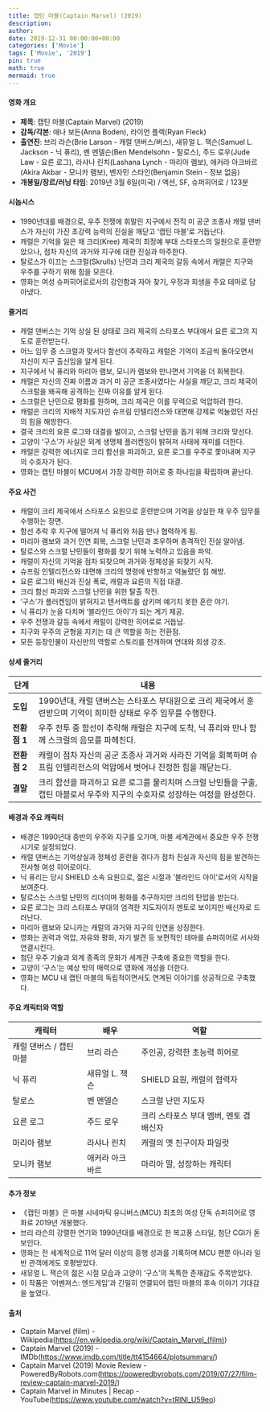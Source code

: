```yaml
---
title: 캡틴 마블(Captain Marvel) (2019)
description: 
author: 
date: 2019-12-31 00:00:00+00:00
categories: ['Movie']
tags: ['Movie', '2019']
pin: true
math: true
mermaid: true
---
```

#### 영화 개요

- **제목**: 캡틴 마블(Captain Marvel) (2019)  
- **감독/각본**: 애나 보든(Anna Boden), 라이언 플렉(Ryan Fleck)  
- **출연진**: 브리 라슨(Brie Larson - 캐럴 댄버스/버스), 새뮤얼 L. 잭슨(Samuel L. Jackson - 닉 퓨리), 벤 멘델슨(Ben Mendelsohn - 탈로스), 주드 로우(Jude Law - 요른 로그), 라샤나 린치(Lashana Lynch - 마리아 램보), 애커라 아크바르(Akira Akbar - 모니카 램보), 벤자민 스타인(Benjamin Stein - 정보 없음)  
- **개봉일/장르/러닝 타임**: 2019년 3월 6일(미국) / 액션, SF, 슈퍼히어로 / 123분  

#### 시놉시스

- 1990년대를 배경으로, 우주 전쟁에 휘말린 지구에서 전직 미 공군 조종사 캐럴 댄버스가 자신이 가진 초강력 능력의 진실을 깨닫고 ‘캡틴 마블’로 거듭난다.  
- 캐럴은 기억을 잃은 채 크리(Kree) 제국의 최정예 부대 스타포스의 일원으로 훈련받았으나, 점차 자신의 과거와 지구에 대한 진실과 마주한다.  
- 탈로스가 이끄는 스크럴(Skrulls) 난민과 크리 제국의 갈등 속에서 캐럴은 지구와 우주를 구하기 위해 힘을 모은다.  
- 영화는 여성 슈퍼히어로로서의 강인함과 자아 찾기, 우정과 희생을 주요 테마로 담아냈다.  

#### 줄거리

- 캐럴 댄버스는 기억 상실 된 상태로 크리 제국의 스타포스 부대에서 요른 로그의 지도로 훈련받는다.  
- 어느 임무 중 스크럴과 맞서다 함선이 추락하고 캐럴은 기억이 조금씩 돌아오면서 자신이 지구 출신임을 알게 된다.  
- 지구에서 닉 퓨리와 마리아 램보, 모니카 램보와 만나면서 기억을 더 회복한다.  
- 캐럴은 자신의 진짜 이름과 과거 미 공군 조종사였다는 사실을 깨닫고, 크리 제국이 스크럴을 왜곡해 공격하는 진짜 이유를 알게 된다.  
- 스크럴은 난민으로 평화를 원하며, 크리 제국은 이를 무력으로 억압하려 한다.  
- 캐럴은 크리의 지배적 지도자인 슈프림 인텔리전스와 대면해 강제로 억눌렸던 자신의 힘을 해방한다.  
- 결국 크리의 요른 로그와 대결을 벌이고, 스크럴 난민을 돕기 위해 크리와 맞선다.  
- 고양이 ‘구스’가 사실은 외계 생명체 플러켄임이 밝혀져 사태에 재미를 더한다.  
- 캐럴은 강력한 에너지로 크리 함선을 파괴하고, 요른 로그를 우주로 쫓아내며 지구의 수호자가 된다.  
- 영화는 캡틴 마블이 MCU에서 가장 강력한 히어로 중 하나임을 확립하며 끝난다.  

#### 주요 사건

- 캐럴이 크리 제국에서 스타포스 요원으로 훈련받으며 기억을 상실한 채 우주 임무를 수행하는 장면.  
- 함선 추락 후 지구에 떨어져 닉 퓨리와 처음 만나 협력하게 됨.  
- 마리아 램보와 과거 인연 회복, 스크럴 난민과 조우하며 충격적인 진실 알아냄.  
- 탈로스와 스크럴 난민들이 평화를 찾기 위해 노력하고 있음을 파악.  
- 캐럴이 자신의 기억을 점차 되찾으며 과거와 정체성을 되찾기 시작.  
- 슈프림 인텔리전스와 대면해 크리의 명령에 반항하고 억눌렸던 힘 해방.  
- 요른 로그의 배신과 진실 폭로, 캐럴과 요른의 직접 대결.  
- 크리 함선 파괴와 스크럴 난민을 위한 탈출 작전.  
- ‘구스’가 플러켄임이 밝혀지고 텐서랙트를 삼키며 예기치 못한 혼란 야기.  
- 닉 퓨리가 눈을 다치며 ‘블라인드 아이’가 되는 계기 제공.  
- 우주 전쟁과 갈등 속에서 캐럴이 강력한 히어로로 거듭남.  
- 지구와 우주의 균형을 지키는 데 큰 역할을 하는 전환점.  
- 모든 등장인물이 자신만의 역할로 스토리를 전개하며 연대와 희생 강조.  

#### 상세 줄거리

| **단계**     | **내용**                                                                                                                                      |
|--------------|-----------------------------------------------------------------------------------------------------------------------------------------------|
| **도입**    | 1990년대, 캐럴 댄버스는 스타포스 부대원으로 크리 제국에서 훈련받으며 기억이 희미한 상태로 우주 임무를 수행한다.                                   |
| **전환점 1** | 우주 전투 중 함선이 추락해 캐럴은 지구에 도착, 닉 퓨리와 만나 함께 스크럴의 음모를 파헤친다.                                                     |
| **전환점 2** | 캐럴이 점차 자신의 공군 조종사 과거와 사라진 기억을 회복하며 슈프림 인텔리전스의 억압에서 벗어나 진정한 힘을 깨닫는다.                                 |
| **결말**    | 크리 함선을 파괴하고 요른 로그를 물리치며 스크럴 난민들을 구출, 캡틴 마블로서 우주와 지구의 수호자로 성장하는 여정을 완성한다.                    |

#### 배경과 주요 캐릭터

- 배경은 1990년대 중반의 우주와 지구를 오가며, 마블 세계관에서 중요한 우주 전쟁 시기로 설정되었다.  
- 캐럴 댄버스는 기억상실과 정체성 혼란을 겪다가 점차 진실과 자신의 힘을 발견하는 전사형 여성 히어로이다.  
- 닉 퓨리는 당시 SHIELD 소속 요원으로, 젊은 시절과 ‘블라인드 아이’로서의 시작을 보여준다.  
- 탈로스는 스크럴 난민의 리더이며 평화를 추구하지만 크리의 탄압을 받는다.  
- 요른 로그는 크리 스타포스 부대의 엄격한 지도자이자 멘토로 보이지만 배신자로 드러난다.  
- 마리아 램보와 모니카는 캐럴의 과거와 지구의 인연을 상징한다.  
- 영화는 권력과 억압, 자유와 평화, 자기 발견 등 보편적인 테마를 슈퍼히어로 서사와 연결시킨다.  
- 첨단 우주 기술과 외계 종족의 문화가 세계관 구축에 중요한 역할을 한다.  
- 고양이 ‘구스’는 예상 밖의 매력으로 영화에 개성을 더한다.  
- 영화는 MCU 내 캡틴 마블의 독립적이면서도 연계된 이야기를 성공적으로 구축했다.  

#### 주요 캐릭터와 역할

| **캐릭터**   | **배우**         | **역할**                      |
|--------------|------------------|------------------------------|
| 캐럴 댄버스 / 캡틴 마블 | 브리 라슨       | 주인공, 강력한 초능력 히어로        |
| 닉 퓨리       | 새뮤얼 L. 잭슨   | SHIELD 요원, 캐럴의 협력자          |
| 탈로스        | 벤 멘델슨        | 스크럴 난민 지도자                |
| 요른 로그     | 주드 로우         | 크리 스타포스 부대 멤버, 멘토 겸 배신자  |
| 마리아 램보    | 라샤나 린치       | 캐럴의 옛 친구이자 파일럿             |
| 모니카 램보    | 애커라 아크바르   | 마리아 딸, 성장하는 캐릭터            |

#### 추가 정보

- 《캡틴 마블》은 마블 시네마틱 유니버스(MCU) 최초의 여성 단독 슈퍼히어로 영화로 2019년 개봉했다.  
- 브리 라슨의 강렬한 연기와 1990년대를 배경으로 한 복고풍 스타일, 첨단 CGI가 돋보인다.  
- 영화는 전 세계적으로 11억 달러 이상의 흥행 성과를 기록하며 MCU 팬뿐 아니라 일반 관객에게도 호평받았다.  
- 새뮤얼 L. 잭슨의 젊은 시절 모습과 고양이 ‘구스’의 독특한 존재감도 주목받았다.  
- 이 작품은 ‘어벤져스: 엔드게임’과 긴밀히 연결되어 캡틴 마블의 후속 이야기 기대감을 높였다.  

#### 출처

- Captain Marvel (film) - Wikipedia(https://en.wikipedia.org/wiki/Captain_Marvel_(film))  
- Captain Marvel (2019) - IMDb(https://www.imdb.com/title/tt4154664/plotsummary/)  
- Captain Marvel (2019) Movie Review - PoweredByRobots.com(https://poweredbyrobots.com/2019/07/27/film-review-captain-marvel-2019/)  
- Captain Marvel in Minutes | Recap - YouTube(https://www.youtube.com/watch?v=tRlNI_U59eo)
